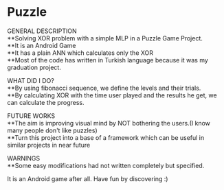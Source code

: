 # Puzzle

GENERAL DESCRIPTION<br />
**Solving XOR problem with a simple MLP in a Puzzle Game Project.<br />
**It is an Android Game<br />
**It has a plain ANN which calculates only the XOR<br />
**Most of the code has written in Turkish language because it was my graduation project.<br />

WHAT DID I DO?<br />
**By using fibonacci sequence, we define the levels and their trials.<br />
**By calculating XOR with the time user played and the results he get, we can calculate the progress.<br />

FUTURE WORKS<br />
**The aim is improving visual mind by NOT bothering the users.(I know many people don't like puzzles)<br />
**Turn this project into a base of a framework which can be useful in similar projects in near future<br />

WARNINGS<br />
**Some easy modifications had not written completely but specified.<br />

It is an Android game after all. Have fun by discovering :)<br />

